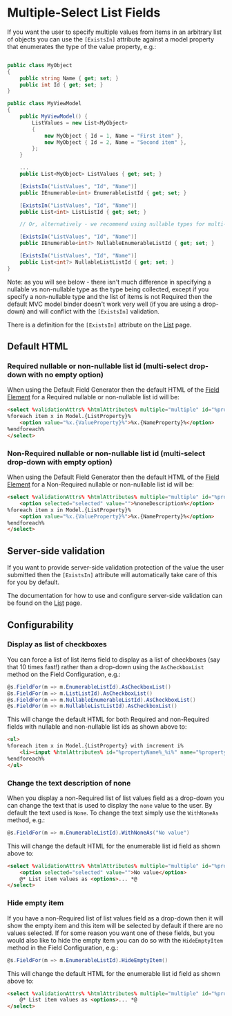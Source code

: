 Multiple-Select List Fields
===========================

If you want the user to specify multiple values from items in an arbitrary list of objects you can use the `[ExistsIn]` attribute against a model property that enumerates the type of the value property, e.g.:

```c#

public class MyObject
{
    public string Name { get; set; }
    public int Id { get; set; }
}

public class MyViewModel
{
    public MyViewModel() {
        ListValues = new List<MyObject>
        {
            new MyObject { Id = 1, Name = "First item" },
            new MyObject { Id = 2, Name = "Second item" },
        };
    }

    ...
    public List<MyObject> ListValues { get; set; }

    [ExistsIn("ListValues", "Id", "Name")]
    public IEnumerable<int> EnumerableListId { get; set; }

    [ExistsIn("ListValues", "Id", "Name")]
    public List<int> ListListId { get; set; }

    // Or, alternatively - we recommend using nullable types for multi-select items that aren't enums

    [ExistsIn("ListValues", "Id", "Name")]
    public IEnumerable<int?> NullableEnumerableListId { get; set; }

    [ExistsIn("ListValues", "Id", "Name")]
    public List<int?> NullableListListId { get; set; }
}
```

Note: as you will see below - there isn't much difference in specifying a nullable vs non-nullable type as the type being collected, except if you specify a non-nullable type and the list of items is not Required then the default MVC model binder doesn't work very well (if you are using a drop-down) and will conflict with the `[ExistsIn]` validation.

There is a definition for the `[ExistsIn]` attribute on the [List](list) page.

Default HTML
------------

### Required nullable or non-nullable list id (multi-select drop-down with no empty option)

When using the Default Field Generator then the default HTML of the [Field Element](field-element) for a Required nullable or non-nullable list id will be:

```html
<select %validationAttrs% %htmlAttributes% multiple="multiple" id="%propertyName%" name="%propertyName%">
%foreach item x in Model.{ListProperty}%
    <option value="%x.{ValueProperty}%">%x.{NameProperty}%</option>
%endforeach%
</select>
```

### Non-Required nullable or non-nullable list id (multi-select drop-down with empty option)

When using the Default Field Generator then the default HTML of the [Field Element](field-element) for a Non-Required nullable or non-nullable list id will be:

```html
<select %validationAttrs% %htmlAttributes% multiple="multiple" id="%propertyName%" name="%propertyName%">
    <option selected="selected" value="">%noneDescription%</option>
%foreach item x in Model.{ListProperty}%
    <option value="%x.{ValueProperty}%">%x.{NameProperty}%</option>
%endforeach%
</select>
```

Server-side validation
----------------------

If you want to provide server-side validation protection of the value the user submitted then the `[ExistsIn]` attribute will automatically take care of this for you by default.

The documentation for how to use and configure server-side validation can be found on the [List](list) page.

Configurability
---------------

### Display as list of checkboxes

You can force a list of list items field to display as a list of checkboxes (say that 10 times fast!) rather than a drop-down using the `AsCheckboxList` method on the Field Configuration, e.g.:

```c#
@s.FieldFor(m => m.EnumerableListId).AsCheckboxList()
@s.FieldFor(m => m.ListListId).AsCheckboxList()
@s.FieldFor(m => m.NullableEnumerableListId).AsCheckboxList()
@s.FieldFor(m => m.NullableListListId).AsCheckboxList()
```

This will change the default HTML for both Required and non-Required fields with nullable and non-nullable list ids as shown above to:

```html
<ul>
%foreach item x in Model.{ListProperty} with increment i%
    <li><input %htmlAttributes% id="%propertyName%_%i%" name="%propertyName%" type="checkbox" value="%x.{ValueProperty}%"> <label for="%propertyName%_%i%">%x.{NameProperty}%</label></li>
%endforeach%
</ul>
```

### Change the text description of none

When you display a non-Required list of list values field as a drop-down you can change the text that is used to display the `none` value to the user. By default the text used is `None`. To change the text simply use the `WithNoneAs` method, e.g.:

```c#
@s.FieldFor(m => m.EnumerableListId).WithNoneAs("No value")
```

This will change the default HTML for the enumerable list id field as shown above to:

```html
<select %validationAttrs% %htmlAttributes% multiple="multiple" id="%propertyName%" name="%propertyName%">
    <option selected="selected" value="">No value</option>
    @* List item values as <options>... *@
</select>
```

### Hide empty item
If you have a non-Required list of list values field as a drop-down then it will show the empty item and this item will be selected by default if there are no values selected. If for some reason you want one of these fields, but you would also like to hide the empty item you can do so with the `HideEmptyItem` method in the Field Configuration, e.g.:

```c#
@s.FieldFor(m => m.EnumerableListId).HideEmptyItem()
```

This will change the default HTML for the enumerable list id field as shown above to:

```html
<select %validationAttrs% %htmlAttributes% multiple="multiple" id="%propertyName%" name="%propertyName%">
    @* List item values as <options>... *@
</select>
```